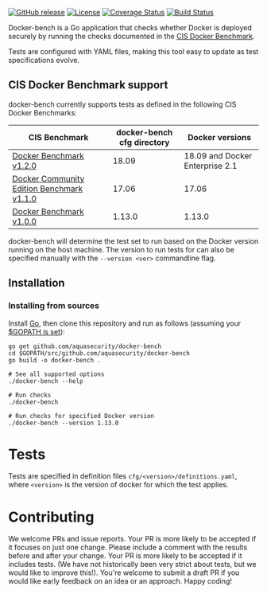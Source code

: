 [![GitHub release][release-img]][release]
[![License][license-img]][license]
[![Coverage Status][cov-img]][cov]
[![Build Status][ci-img]][ci]

Docker-bench is a Go application that checks whether Docker is deployed securely by running the checks documented in the [CIS Docker Benchmark](https://www.cisecurity.org/benchmark/docker/).

Tests are configured with YAML files, making this tool easy to update as test specifications evolve. 


## CIS Docker Benchmark support

docker-bench currently supports tests as defined in the following CIS Docker Benchmarks:

| CIS Benchmark | docker-bench cfg directory | Docker versions |
|---|---|---|
| [Docker Benchmark v1.2.0](https://workbench.cisecurity.org/benchmarks/2351) | 18.09 | 18.09 and Docker Enterprise 2.1 |
| [Docker Community Edition Benchmark v1.1.0](https://workbench.cisecurity.org/benchmarks/552) | 17.06 | 17.06 |
| [Docker Benchmark v1.0.0](https://workbench.cisecurity.org/benchmarks/363) | 1.13.0 | 1.13.0 |

docker-bench will determine the test set to run based on the Docker version running on the host machine. 
The version to run tests for can also be specified manually with the `--version <ver>` commandline flag.

## Installation
### Installing from sources

Install [Go](https://golang.org/doc/install), then
clone this repository and run as follows (assuming your [$GOPATH is set](https://github.com/golang/go/wiki/GOPATH)):

```shell
go get github.com/aquasecurity/docker-bench
cd $GOPATH/src/github.com/aquasecurity/docker-bench
go build -o docker-bench .

# See all supported options
./docker-bench --help

# Run checks
./docker-bench

# Run checks for specified Docker version
./docker-bench --version 1.13.0

```

# Tests
Tests are specified in definition files `cfg/<version>/definitions.yaml`,
where `<version>` is the version of docker for which the test applies.

# Contributing
We welcome PRs and issue reports. 
Your PR is more likely to be accepted if it focuses on just one change.
Please include a comment with the results before and after your change.
Your PR is more likely to be accepted if it includes tests. (We have not historically been very strict about tests, but we would like to improve this!).
You're welcome to submit a draft PR if you would like early feedback on an idea or an approach.
Happy coding!

[cov-img]: https://codecov.io/github/aquasecurity/docker-bench/branch/master/graph/badge.svg
[cov]: https://codecov.io/github/aquasecurity/docker-bench
[ci-img]: https://travis-ci.com/aquasecurity/docker-bench.svg?branch=master
[ci]: https://travis-ci.com/aquasecurity/docker-bench
[license-img]: https://img.shields.io/badge/License-Apache%202.0-blue.svg
[license]: https://opensource.org/licenses/Apache-2.0
[release-img]: https://img.shields.io/github/release/aquasecurity/docker-bench.svg
[release]: https://github.com/aquasecurity/docker-bench/releases
